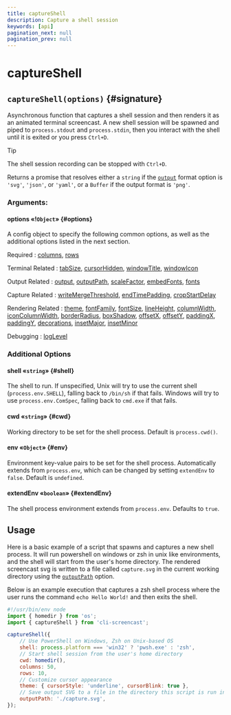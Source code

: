 ```yaml
---
title: captureShell
description: Capture a shell session
keywords: [api]
pagination_next: null
pagination_prev: null
---
```


# captureShell

## `captureShell(options)` {#signature}

Asynchronous function that captures a shell session and then renders it as an animated terminal screencast. A new shell session will be spawned and piped to `process.stdout` and `process.stdin`, then you interact with the shell until it is exited or you press `Ctrl+D`.

> [!tip]
> The shell session recording can be stopped with `Ctrl+D`.

Returns a promise that resolves either a `string` if the [`output`](options.md#output) format option is `'svg'`, `'json'`, or `'yaml'`, or a `Buffer` if the output format is `'png'`.

### Arguments:

#### options «!`Object`» {#options}

A config object to specify the following common options, as well as the additional options listed in the next section.

Required
: [columns](options.md#columns),
  [rows](options.md#rows)

Terminal Related
: [tabSize](options.md#tabSize),
  [cursorHidden](options.md#cursorHidden),
  [windowTitle](options.md#windowTitle),
  [windowIcon](options.md#windowIcon)

Output Related
: [output](options.md#output),
  [outputPath](options.md#outputPath),
  [scaleFactor](options.md#scaleFactor),
  [embedFonts](options.md#embedFonts),
  [fonts](options.md#fonts)

Capture Related
: [writeMergeThreshold](options.md#writeMergeThreshold),
  [endTimePadding](options.md#endTimePadding),
  [cropStartDelay](options.md#cropStartDelay)

Rendering Related
: [theme](options.md#theme),
  [fontFamily](options.md#fontFamily),
  [fontSize](options.md#fontSize),
  [lineHeight](options.md#lineHeight),
  [columnWidth](options.md#columnWidth),
  [iconColumnWidth](options.md#iconColumnWidth),
  [borderRadius](options.md#borderRadius),
  [boxShadow](options.md#boxShadow),
  [offsetX](options.md#offsetX),
  [offsetY](options.md#offsetY),
  [paddingX](options.md#paddingX),
  [paddingY](options.md#paddingY),
  [decorations](options.md#decorations),
  [insetMajor](options.md#insetMajor),
  [insetMinor](options.md#insetMinor)

Debugging
: [logLevel](options.md#logLevel)

### Additional Options

#### shell «`string`» {#shell}

The shell to run. If unspecified, Unix will try to use the current shell (`process.env.SHELL`), falling back to `/bin/sh` if that fails. Windows will try to use `process.env.ComSpec`, falling back to `cmd.exe` if that fails.

#### cwd «`string`» {#cwd}

Working directory to be set for the shell process. Default is `process.cwd()`.

#### env «`Object`» {#env}

Environment key-value pairs to be set for the shell process. Automatically extends from `process.env`, which can be changed by setting `extendEnv` to `false`. Default is `undefined`.

#### extendEnv «`boolean`» {#extendEnv}

The shell process environment extends from `process.env`. Defaults to `true`.

## Usage

Here is a basic example of a script that spawns and captures a new shell process. It will run powershell on windows or zsh in unix like environments, and the shell will start from the user's home directory. The rendered screencast svg is written to a file called `capture.svg` in the current working directory using the [`outputPath`](options.md#outputPath) option.

Below is an example execution that captures a zsh shell process where the user runs the command `echo Hello World!` and then exits the shell.

```js title='capture.js' demo='./assets/usage--shell--demo.svg' demoTitle='*Example script execution:*' result='./assets/usage--shell--capture.svg' resultTitle='capture.svg'
#!/usr/bin/env node
import { homedir } from 'os';
import { captureShell } from 'cli-screencast';

captureShell({
    // Use PowerShell on Windows, Zsh on Unix-based OS
    shell: process.platform === 'win32' ? 'pwsh.exe' : 'zsh',
    // Start shell session from the user's home directory
    cwd: homedir(),
    columns: 50,
    rows: 10,
    // Customize cursor appearance
    theme: { cursorStyle: 'underline', cursorBlink: true },
    // Save output SVG to a file in the directory this script is run in
    outputPath: './capture.svg',
});
```
